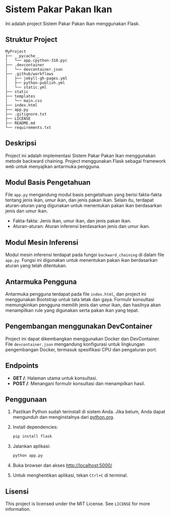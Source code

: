 # Sistem Pakar Pakan Ikan

Ini adalah project Sistem Pakar Pakan Ikan menggunakan Flask.

## Struktur Project

```
MyProject
├── __pycache__
│   └── app.cpython-310.pyc
├── .devcontainer
│   └── devcontainer.json
├── .github/workflows
│   ├── jekyll-gh-pages.yml
│   ├── python-publish.yml
│   └── static.yml
├── static 
├── templates 
│   └── main.css 
├── index.html 
├── app.py 
├── .gitignore.txt 
├── LICENSE 
├── README.md 
└── requirements.txt  
```

## Deskripsi

Project ini adalah implementasi Sistem Pakar Pakan Ikan menggunakan metode backward chaining. Project menggunakan Flask sebagai framework web untuk menyajikan antarmuka pengguna.

## Modul Basis Pengetahuan

File `app.py` mengandung modul basis pengetahuan yang berisi fakta-fakta tentang jenis ikan, umur ikan, dan jenis pakan ikan. Selain itu, terdapat aturan-aturan yang digunakan untuk menentukan pakan ikan berdasarkan jenis dan umur ikan.

- Fakta-fakta: Jenis ikan, umur ikan, dan jenis pakan ikan.
- Aturan-aturan: Aturan inferensi berdasarkan jenis dan umur ikan.

## Modul Mesin Inferensi

Modul mesin inferensi terdapat pada fungsi `backward_chaining` di dalam file `app.py`. Fungsi ini digunakan untuk menentukan pakan ikan berdasarkan aturan yang telah ditentukan.

## Antarmuka Pengguna

Antarmuka pengguna terdapat pada file `index.html`, dan project ini menggunakan Bootstrap untuk tata letak dan gaya. Formulir konsultasi memungkinkan pengguna memilih jenis dan umur ikan, dan hasilnya akan menampilkan rule yang digunakan serta pakan ikan yang tepat.

## Pengembangan menggunakan DevContainer

Project ini dapat dikembangkan menggunakan Docker dan DevContainer. File `devcontainer.json` mengandung konfigurasi untuk lingkungan pengembangan Docker, termasuk spesifikasi CPU dan pengaturan port.

## Endpoints

- **GET /**: Halaman utama untuk konsultasi.
- **POST /**: Menangani formulir konsultasi dan menampilkan hasil.

## Penggunaan

1. Pastikan Python sudah terinstall di sistem Anda. Jika belum, Anda dapat mengunduh dan menginstalnya dari [python.org](https://www.python.org/downloads/).

2. Install dependencies:

   ```bash
   pip install flask
   ```

3. Jalankan aplikasi:

   ```bash
   python app.py
   ```

4. Buka browser dan akses [http://localhost:5000/](http://localhost:5000/)

5. Untuk menghentikan aplikasi, tekan `Ctrl+C` di terminal.

## Lisensi

This project is licensed under the MIT License. See `LICENSE` for more information.



